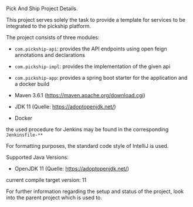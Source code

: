 Pick And Ship Project Details.

This project serves solely the task to provide a template for services to be integrated to the pickship platform.

The project consists of three modules:

* `com.pickship-api`: provides the API endpoints using open feign annotations and declarations
* `com.pickship-impl`: provides the implementation of the given api
* `com.pickship-app`: provides a spring boot starter for the application and a docker build

* Maven 3.6.1 (https://maven.apache.org/download.cgi)
* JDK 11 (Quelle: https://adoptopenjdk.net/)
* Docker

the used procedure for Jenkins may be found in the corresponding `Jenkinsfile-**`

For formatting purposes, the standard code style of IntelliJ is used.

Supported Java Versions:

* OpenJDK 11 (Quelle: https://adoptopenjdk.net/)

current compile target version: 11

For further information regarding the setup and status of the project, look into the parent project which is used to.
